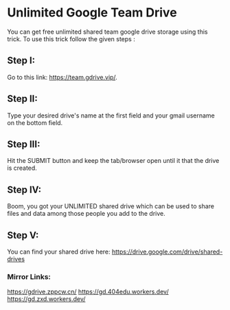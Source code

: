 # Unlimited Google Team Drive

You can get free unlimited shared team google drive storage using this trick. To use this trick follow the given steps :

## Step I:
Go to this link: https://team.gdrive.vip/.

## Step II:
Type your desired drive's name at the first field and your gmail username on the bottom field.

## Step III:
Hit the SUBMIT button and keep the tab/browser open until it that the drive is created.

## Step IV:
Boom, you got your UNLIMITED shared drive which can be used to share files and data among those people you add to the drive.

## Step V:
You can find your shared drive here: https://drive.google.com/drive/shared-drives

### Mirror Links:

https://gdrive.zppcw.cn/
https://gd.404edu.workers.dev/
https://gd.zxd.workers.dev/
